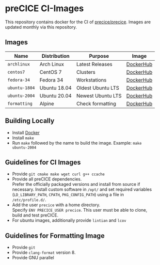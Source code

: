 # preCICE CI-Images

This repository contains docker for the CI of [precice/precice](https://github.com/precice/precice).
Images are updated monthly via this repository.


## Images

Name | Distribution | Purpose | Image
--- | --- | --- | ---
`archlinux`   | Arch Linux   | Latest Releases   | [DockerHub](https://hub.docker.com/r/precice/ci-archlinux)
`centos7`     | CentOS 7     | Clusters          | [DockerHub](https://hub.docker.com/r/precice/ci-centos7)
`fedora-34`   | Fedora 34    | Workstations      | [DockerHub](https://hub.docker.com/r/precice/ci-fedora-34)
`ubuntu-1804` | Ubuntu 18.04 | Oldest Ubuntu LTS | [DockerHub](https://hub.docker.com/r/precice/ci-ubuntu-1804)
`ubuntu-2004` | Ubuntu 20.04 | Newest Ubuntu LTS | [DockerHub](https://hub.docker.com/r/precice/ci-ubuntu-2004)
`formatting`  | Alpine       | Check formatting  | [DockerHub](https://hub.docker.com/r/precice/ci-formatting)

## Building Locally

* Install [Docker](https://www.docker.com/get-started)
* Install `make`
* Run `make` followed by the name to build the image. Example: `make ubuntu-2004`

## Guidelines for CI Images

* Provide `git cmake make wget curl g++ ccache`
* Provide all preCICE dependencies.  
  Prefer the officially packaged versions and install from source if necessary.
  Install custom software in `/opt/` and set required variables (`LD_LIBRARY_PATH`, `CPATH`, `PKG_CONFIG_PATH`) using a file in `/etc/profile.d/`.
* Add the user `precice` with a home directory.  
  Specify `ENV PRECICE_USER precice`.
  This user must be able to clone, build and test preCICE.
* For ubuntu images, additionally provide `lintian` and `lcov`

## Guidelines for Formatting Image

* Provide `git`
* Provide `clang-format` version 8.
* Provide GNU parallel
